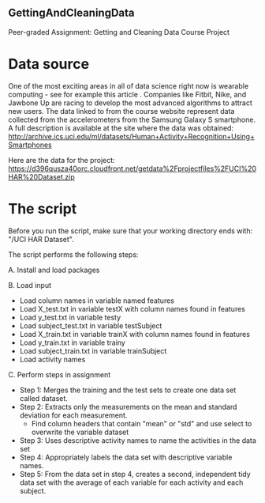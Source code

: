## GettingAndCleaningData
Peer-graded Assignment: Getting and Cleaning Data Course Project

# Data source
One of the most exciting areas in all of data science right now is wearable computing - see for example this article . Companies like Fitbit, Nike, and Jawbone Up are racing to develop the most advanced algorithms to attract new users. The data linked to from the course website represent data collected from the accelerometers from the Samsung Galaxy S smartphone. A full description is available at the site where the data was obtained:
http://archive.ics.uci.edu/ml/datasets/Human+Activity+Recognition+Using+Smartphones

Here are the data for the project:
https://d396qusza40orc.cloudfront.net/getdata%2Fprojectfiles%2FUCI%20HAR%20Dataset.zip

# The script
Before you run the script, make sure that your working directory ends with: "/UCI HAR Dataset". 

The script performs the following steps:

A. Install and load packages 

B. Load input
- Load column names in variable named features
- Load X_test.txt in variable testX with column names found in features
- Load y_test.txt in variable testy
- Load subject_test.txt in variable testSubject
- Load X_train.txt in variable trainX with column names found in features
- Load y_train.txt in variable trainy
- Load subject_train.txt in variable trainSubject
- Load activity names

C. Perform steps in assignment
- Step 1: Merges the training and the test sets to create one data set called dataset.
- Step 2: Extracts only the measurements on the mean and standard deviation for each measurement.
  - Find column headers that contain "mean" or "std" and use select to overwrite the variable dataset
- Step 3: Uses descriptive activity names to name the activities in the data set
- Step 4: Appropriately labels the data set with descriptive variable names.
- Step 5: From the data set in step 4, creates a second, independent tidy data set with the average of each variable for each activity and each subject.

